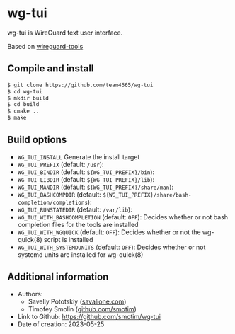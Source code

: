 # wg-tui
wg-tui is WireGuard text user interface.

Based on [wireguard-tools](https://git.zx2c4.com/wireguard-tools)

## Compile and install
```sh
$ git clone https://github.com/team4665/wg-tui 
$ cd wg-tui
$ mkdir build
$ cd build
$ cmake ..
$ make
```

## Build options
* ``WG_TUI_INSTALL`` Generate the install target
* ``WG_TUI_PREFIX`` (default: ``/usr``): 
* ``WG_TUI_BINDIR`` (default: ``${WG_TUI_PREFIX}/bin``): 
* ``WG_TUI_LIBDIR`` (default: ``${WG_TUI_PREFIX}/lib``): 
* ``WG_TUI_MANDIR`` (default: ``${WG_TUI_PREFIX}/share/man``): 
* ``WG_TUI_BASHCOMPDIR`` (default: ``${WG_TUI_PREFIX}/share/bash-completion/completions``): 
* ``WG_TUI_RUNSTATEDIR`` (default: ``/var/lib``): 
* ``WG_TUI_WITH_BASHCOMPLETION`` (default: ``OFF``): Decides whether or not bash completion files for the tools are installed
* ``WG_TUI_WITH_WGQUICK`` (default: ``OFF``): Decides whether or not the wg-quick(8) script is installed
* ``WG_TUI_WITH_SYSTEMDUNITS`` (default: ``OFF``): Decides whether or not systemd units are installed for wg-quick(8)

## Additional information
* Authors:
  * Saveliy Pototskiy ([savalione.com](https://savalione.com))
  * Timofey Smolin ([github.com/smotim](https://github.com/smotim))
* Link to Github: https://github.com/smotim/wg-tui
* Date of creation: 2023-05-25
